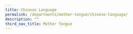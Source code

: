 ```yaml
---
title: Chinese Language
permalink: /departments/mother-tongue/chinese-language/
description: ""
third_nav_title: Mother Tongue
---
```

